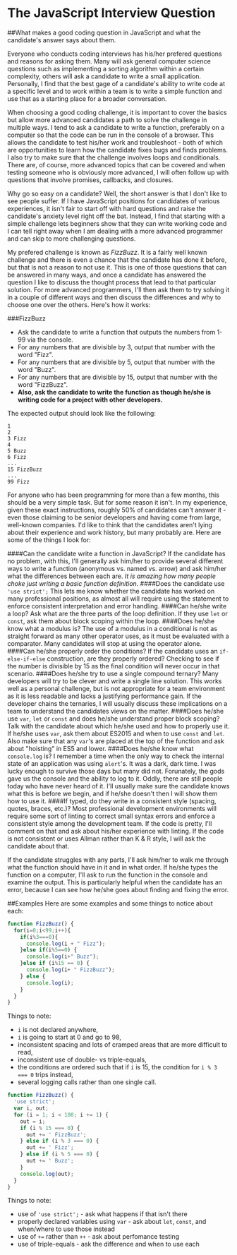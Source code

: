 # The JavaScript Interview Question
##What makes a good coding question in JavaScript and what the candidate's answer says about them.

Everyone who conducts coding interviews has his/her prefered questions and reasons for asking them. Many will ask general computer science questions such as implementing a sorting algorithm within a certain complexity, others will ask a candidate to write a small application. Personally, I find that the best gage of a candidate's ability to write code at a specific level and to work within a team is to write a simple function and use that as a starting place for a broader conversation.

When choosing a good coding challenge, it is important to cover the basics but allow more advanced candidates a path to solve the challenge in multiple ways. I tend to ask a candidate to write a function, preferably on a computer so that the code can be run in the console of a browser. This allows the candidate to test his/her work and troubleshoot - both of which are opportunities to learn how the candidate fixes bugs and finds problems. I also try to make sure that the challenge involves loops and conditionals. There are, of course, more advanced topics that can be covered and when testing someone who is obviously more advanced, I will often follow up with questions that involve promises, callbacks, and closures.

Why go so easy on a candidate? Well, the short answer is that I don't like to see people suffer. If I have JavaScript positions for candidates of various experiences, it isn't fair to start off with hard questions and raise the candidate's anxiety level right off the bat. Instead, I find that starting with a simple challenge lets beginners show that they can write working code and I can tell right away when I am dealing with a more advanced programmer and can skip to more challenging questions.

My prefered challenge is known as _FizzBuzz_. It is a fairly well known challenge and there is even a chance that the candidate has done it before, but that is not a reason to not use it. This is one of those questions that can be answered in many ways, and once a candidate has answered the question I like to discuss the thought process that lead to that particular solution. For more advanced programmers, I'll then ask them to try solving it in a couple of different ways and then discuss the differences and why to choose one over the others. Here's how it works:

###FizzBuzz
* Ask the candidate to write a function that outputs the numbers from 1-99 via the console.
* For any numbers that are divisible by 3, output that number with the word "Fizz".
* For any numbers that are divisible by 5, output that number with the word "Buzz".
* For any numbers that are divisible by 15, output that number with the word "FizzBuzz".
* **Also, ask the candidate to write the function as though he/she is writing code for a project with other developers.**

The expected output should look like the following:
```
1
2
3 Fizz
4
5 Buzz
6 Fizz
...
15 FizzBuzz
...
99 Fizz
```

For anyone who has been programming for more than a few months, this should be a very simple task. But for some reason it isn't. In my experience, given these exact instructions, roughly 50% of candidates can't answer it - even those claiming to be senior developers and having come from large, well-known companies. I'd like to think that the candidates aren't lying about their experience and work history, but many probably are. Here are some of the things I look for:

####Can the candidate write a function in JavaScript?
If the candidate has no problem, with this, I'll generally ask him/her to provide several different ways to write a function (anonymous vs. named vs. arrow) and ask him/her what the differences between each are. *It is amazing how many people choke just writing a basic function definition.*
####Does the candidate use `'use strict';`
This lets me know whether the candidate has worked on many professional positions, as almost all will require using the statement to enforce consistent interpretation and error handling.
####Can he/she write a loop?
Ask what are the three parts of the loop definition. If they use `let` or `const`, ask them about block scoping within the loop.
####Does he/she know what a modulus is?
The use of a modulus in a conditional is not as straight forward as many other operator uses, as it must be evaluated with a comparator. Many candidates will stop at using the operator alone.
####Can he/she properly order the conditions?
If the candidate uses an `if-else-if-else` construction, are they properly ordered? Checking to see if the number is divisible by 15 as the final condition will never occur in that scenario.
####Does he/she try to use a single compound ternary?
Many developers will try to be clever and write a single line solution. This works well as a personal challenge, but is not appropriate for a team environment as it is less readable and lacks a justifying performance gain. If the developer chains the ternaries, I will usually discuss these implications on a team to understand the candidates views on the matter.
####Does he/she use `var`, `let` or `const` and does he/she understand proper block scoping?
Talk with the candidate about which he/she used and how to properly use it. If he/she uses `var`, ask them about ES2015 and when to use `const` and `let`. Also make sure that any `var`'s are placed at the top of the function and ask about "hoisting" in ES5 and lower. 
####Does he/she know what `console.log` is?
I remember a time when the only way to check the internal state of an application was using `alert`'s. It was a dark, dark time. I was lucky enough to survive those days but many did not. Forunately, the gods gave us the console and the ability to log to it. Oddly, there are still people today who have never heard of it. I'll usually make sure the candidate knows what this is before we begin, and if he/she doesn't then I will show them how to use it.
####If typed, do they write in a consistent style (spacing, quotes, braces, etc.)?
Most professional development environments will require some sort of linting to correct small syntax errors and enforce a consistent style among the development team. If the code is pretty, I'll comment on that and ask about his/her experience with linting. If the code is not consistent or uses Allman rather than K & R style, I will ask the candidate about that.

If the candidate struggles with any parts, I'll ask him/her to walk me through what the function should have in it and in what order. If he/she types the function on a computer, I'll ask to run the function in the console and examine the output. This is particularly helpful when the candidate has an error, because I can see how he/she goes about finding and fixing the error.

##Examples
Here are some examples and some things to notice about each:

```javascript
function FizzBuzz() {
  for(i=0;i<99;i++){
    if(i%3===0){
      console.log(i + " Fizz");
    }else if(i%5==0) {
      console.log(i+" Buzz");
    }else if (i%15 == 0) {
      console.log(i+ " FizzBuzz");
    } else {
      console.log(i);
    }
  }
}
```
Things to note:
- `i` is not declared anywhere,
- `i` is going to start at 0 and go to 98,
- inconsistent spacing and lots of cramped areas that are more difficult to read,
- inconsistent use of double- vs triple-equals,
- the conditions are ordered such that if `i` is 15, the condition for `i % 3 === 0` trips instead,
- several logging calls rather than one single call.

```javascript
function FizzBuzz() {
  'use strict';
  var i, out;
  for (i = 1; i < 100; i += 1) {
    out = i;
    if (i % 15 === 0) {
      out += ' FizzBuzz';
    } else if (i % 3 === 0) {
      out += ' Fizz';
    } else if (i % 5 === 0) {
      out += ' Buzz';
    }
    console.log(out);
  }
}
```
Things to note:
- use of `'use strict';` - ask what happens if that isn't there
- properly declared variables using `var` - ask about `let`, `const`, and when/where to use those instead
- use of `+=` rather than `++` - ask about perfomance testing
- use of triple-equals - ask the difference and when to use each

```javascript

```

```javascript

```
